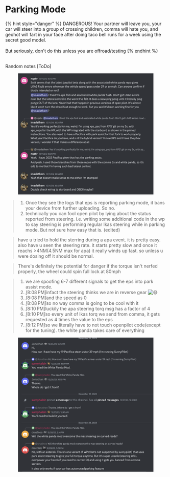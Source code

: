 # Parking Mode

{% hint style="danger" %}
DANGEROUS! Your partner will leave you, your car will steer into a group of crossing children, comma will hate you, and geohot will fart in your face after doing taco bell runs for a week using the secret good model.\
\
But seriously, don't do this unless you are offroad/testing
{% endhint %}

\
Random notes \[ToDo]

<figure><img src=".gitbook/assets/image (8).png" alt=""><figcaption></figcaption></figure>

>
>
> 1. Once they see the logs that eps is reporting parking mode, it bans your device from further uploading. So no.
> 2. technically you can fool open pilot by lying about the status reported from steering. i.e. writing some additional code in the wp to say steering is performing regular lkas steering while in parking mode. But not sure how easy that is. (edited)

> have u tried to hold the sterring during a apa event. it is pretty easy. also have u seen the steering rate. it starts pretty slow and once it reachs >4NM(4.5NM max for apa) it really winds up fast. so unless u were dosing off it should be normal.

> There's definitely the potential for danger if the torque isn't nerfed properly, the wheel could spin full lock at 80mph

>
>
> 1. we are spoofing 6-7 different signals to get the eps into park assist mode.
> 2. _\[_&#x38;:08 P&#x4D;_]_&#x69;nfact the steering thinks we are in reverse gear ![😅](https://discordapp.com/assets/3bc4f2d1b8b9d29e732e.svg)
> 3. _\[_&#x38;:08 P&#x4D;_]_&#x61;nd the speed as 0
> 4. _\[_&#x38;:08 P&#x4D;_]_&#x73;o no way comma is going to be cool with it
> 5. _\[_&#x38;:10 P&#x4D;_]_&#x6C;uckily the apa steering torq msg has a factor of 4
> 6. _\[_&#x38;:10 P&#x4D;_]_&#x73;o every unit of lkas torq we send from comma, it gets requested as 4 times the value to the eps
> 7. _\[_&#x38;:12 P&#x4D;_]_&#x73;o we literally have to not touch openpilot code(except for the tuning). the white panda takes care of everything



<figure><img src=".gitbook/assets/image (7).png" alt=""><figcaption></figcaption></figure>



